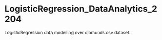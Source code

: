 # LogisticRegression_DataAnalytics_2204

LogisticRegression data modelling over diamonds.csv dataset.
